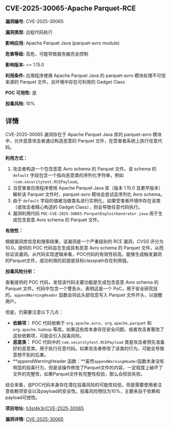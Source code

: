 ## CVE-2025-30065-Apache Parquet-RCE

**漏洞编号:** CVE-2025-30065

**漏洞类型:** 远程代码执行

**影响应用:** Apache Parquet Java (parquet-avro module)

**危害等级:** 高危，可能导致服务器完全控制

**影响版本:** <= 1.15.0

**利用条件:** 应用程序使用 Apache Parquet Java 的 parquet-avro 模块处理不可信来源的 Parquet 文件，且环境中存在可利用的 Gadget Class

**POC 可用性:** 是

**投毒风险:** 10%

## 详情

CVE-2025-30065 漏洞存在于 Apache Parquet Java 库的 parquet-avro 模块中，允许恶意攻击者通过构造恶意的 Parquet 文件，在受害者系统上执行任意代码。

**利用方式：**

1.  攻击者构造一个包含恶意 Avro schema 的 Parquet 文件。该 schema 的 `default` 字段包含一个指向恶意类的序列化字符串，例如 `!com.securitytest.RCEPayload`。
2.  当受害者应用程序使用 Apache Parquet Java 库（版本 1.15.0 及更早版本）解析该 Parquet 文件时，parquet-avro 模块会尝试反序列化 Avro schema。
3.  由于 `default` 字段的值被当做类名进行实例化，如果受害者环境中存在该类（或攻击者精心构造的 Gadget Class），则会导致任意代码执行。
4.  漏洞利用代码 `POC-CVE-2025-30065-ParquetExploitGenerator.java` 用于生成包含恶意 Avro schema 的 Parquet 文件。

**有效性：**

根据漏洞库信息和搜索结果，该漏洞是一个严重级别的 RCE 漏洞，CVSS 评分为 10.0。提供的 POC 代码旨在生成具有恶意 Avro schema 的 Parquet 文件，从而验证该漏洞。从代码实现逻辑来看，POC代码的有效性较高，能够生成触发漏洞的Parquet文件，成功利用的前提是目标classpath存在利用链。

**投毒风险分析：**

查看提供的 POC 代码，发现该代码主要功能是生成包含恶意 Avro schema 的 Parquet 文件。代码中包含一个警告头，表明这是一个 PoC，用于安全研究目的。`appendWarningHeader` 函数会将此头部信息写入 Parquet 文件开头，以提醒用户。

但是，仍需要注意以下几点：

*   **依赖项：** POC 代码依赖于 `org.apache.avro`、`org.apache.parquet` 和 `org.apache.hadoop` 等库。如果这些库本身存在安全问题，或者攻击者篡改了这些依赖项，可能会引入投毒风险。
*   **恶意类：** POC 代码中的 `com.securitytest.RCEPayload` 类是攻击者预先准备好的恶意类，用于执行任意代码。如果攻击者修改了该类的行为，可能会导致意想不到的后果。
*   **appendWarningHeader 函数：**虽然`appendWarningHeader`函数本身没有明显的投毒行为，但是该操作修改了Parquet文件的内容，一定程度上破坏了文件的完整性，如果Parquet文件有完整性校验，那么会校验失败。

综合来看，该POC代码本身存在潜在投毒风险的可能性较低，但是需要使用者注意依赖项安全以及payload的安全性。投毒风险预估为10%，主要来自于依赖和payload可控性。

**项目地址:** [h3st4k3r/CVE-2025-30065](https://github.com/h3st4k3r/CVE-2025-30065)

**漏洞详情:** [CVE-2025-30065](https://nvd.nist.gov/vuln/detail/CVE-2025-30065)